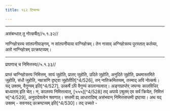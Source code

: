 ```yaml
---
title: १६२ टिप्पन्यः

---
```


[^4/525]: E1 (Fn.), E2: yajñasya chidyate

____________________________________________


असंबन्धात् तु नोत्कर्षेत्//५.१.३२//

नाग्निहोत्रस्य सांतपनीयाङ्गम्, न सांतपनीयाया वाग्निहोत्रम्। तेन नासाव् अग्निहोत्रस्य पुरस्तात् कर्तव्या, अतो नाग्निहोत्रम् उत्क्रष्टव्यम्।


____________________________________________


प्रापणाच् च निमित्तस्य//५.१.३३//

प्राप्तं चाग्निहोत्रस्य निमित्तम्, सायं जुहोति, प्रातर् जुहोति, उदिते जुहोति, अनुदिते जुहोति, प्रथमास्तमिते जुहोति, संधौ जुहोति, नक्षत्राणि दृष्ट्वा जुहोतीति[^4/526], तन् नातिक्रमितव्यम्, तस्माद् अपि नोत्कर्षः। यद् उक्तम्, वैगुण्यम् इति[^4/527], उत्कर्षे ऽपि वैगुण्यं कालान्यत्वात्। अङ्गाप्राप्तेर् जघन्यः कालविधिर् बाध्यताम् इति चेत्। न, कालस्य निमित्तत्वात्, [५५५][^4/528] तद् अपाये ऽश्रुतम् एव सर्वं क्रियेत, निमित्तं च[^4/529], अनुपादेयत्वेन श्रवणात्। सप्तमी ह्य् आधारादिष्व् असंभवान् निमित्तसप्तमी द्रष्टव्या।
अथ यद् उक्तम् - सवनवद् उत्क्रष्टव्यम् इति[^4/530]। तद् उच्यते -
